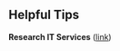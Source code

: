 ## Helpful Tips 

**Research IT Services** ([link](https://research-it.manchester.ac.uk/services/))
